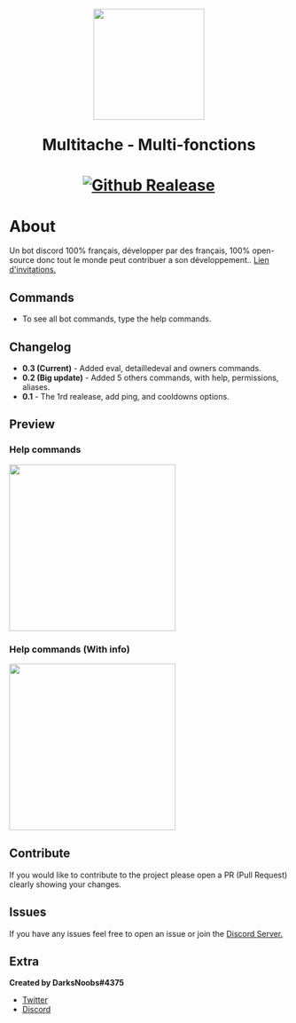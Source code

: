 <h1 align="center">
    <br>
    <img src="https://cdn.discordapp.com/avatars/866998645365669898/4f48c8517ef5e830ed310ac348a37a5f.png?size=128"height="200">
    <br>
    <p>Multitache
 - Multi-fonctions</p>
<h1>
<p align="center">
    <a href="https://github.com/DarksNoobsDev/multitache-dev">
       <img alt="Github Realease" src="https://img.shields.io/github/release/DarksNoobsDev/multitache-dev.svg">
    </a>
</p>

# About
Un bot discord 100% français, développer par des français, 100% open-source donc tout le monde peut contribuer a son développement.. [Lien d'invitations.](https://discord.com/api/oauth2/authorize?client_id=866998645365669898&permissions=8&scope=bot%20applications.commands)

## Commands 
* To see all bot commands, type the help commands.

## Changelog
* **0.3 (Current)** - Added eval, detailledeval and owners commands.
* **0.2 (Big update)** - Added 5 others commands, with help, permissions, aliases.
* **0.1** - The 1rd realease, add ping, and cooldowns options.

## Preview
### Help commands
<img src="https://i.imgur.com/iQ6Pc7g.png" height="300">

### Help commands (With info)
<img src="https://i.imgur.com/tQPMVPg.png" height="300">

## Contribute
If you would like to contribute to the project please open a PR (Pull Request) clearly showing your changes.

## Issues
If you have any issues feel free to open an issue or join the [Discord Server.](https://discord.gg/2wDu9z2TeJ)

## Extra
__Created by DarksNoobs#4375__
* [Twitter](https://twitter.com/DarksNoobsG)
* [Discord](https://discord.gg/2wDu9z2TeJ)
</br>
